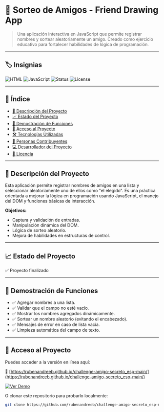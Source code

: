 # 🎁 Sorteo de Amigos - Friend Drawing App

> Una aplicación interactiva en JavaScript que permite registrar nombres y sortear aleatoriamente un amigo. Creado como ejercicio educativo para fortalecer habilidades de lógica de programación.

---

## 🏷️ Insignias

![HTML](https://img.shields.io/badge/HTML-5-orange)
![JavaScript](https://img.shields.io/badge/JavaScript-ES6-yellow)
![Status](https://img.shields.io/badge/status-completed-brightgreen)
![License](https://img.shields.io/badge/license-MIT-blue)

---

## 📑 Índice

- [📌 Descripción del Proyecto](#-descripción-del-proyecto)
- [📈 Estado del Proyecto](#-estado-del-proyecto)
- [🧪 Demostración de Funciones](#-demostración-de-funciones)
- [🔗 Acceso al Proyecto](#-acceso-al-proyecto)
- [🛠️ Tecnologías Utilizadas](#-tecnologías-utilizadas)
- [👥 Personas Contribuyentes](#-personas-contribuyentes)
- [💻 Desarrollador del Proyecto](#-desarrollador-del-proyecto)
- [📝 Licencia](#-licencia)

---

## 📌 Descripción del Proyecto

Esta aplicación permite registrar nombres de amigos en una lista y seleccionar aleatoriamente uno de ellos como "el elegido". Es una práctica orientada a mejorar la lógica en programación usando JavaScript, el manejo del DOM y funciones básicas de interacción.

**Objetivos:**
- Captura y validación de entradas.
- Manipulación dinámica del DOM.
- Lógica de sorteo aleatorio.
- Mejora de habilidades en estructuras de control.

---

## 📈 Estado del Proyecto

✅ Proyecto finalizado

---

## 🧪 Demostración de Funciones

- ✅ Agregar nombres a una lista.
- ✅ Validar que el campo no esté vacío.
- ✅ Mostrar los nombres agregados dinámicamente.
- ✅ Sortear un nombre aleatorio (evitando el encabezado).
- ✅ Mensajes de error en caso de lista vacía.
- ✅ Limpieza automática del campo de texto.

---

## 🔗 Acceso al Proyecto

Puedes acceder a la versión en línea aquí:

🔗 [https://rubenandreeb.github.io/challenge-amigo-secreto_esp-main/](https://rubenandreeb.github.io/challenge-amigo-secreto_esp-main/)

<a href="https://rubenandreeb.github.io/challenge-amigo-secreto_esp-main/" target="_blank">
  <img src="https://img.shields.io/badge/Ver%20Demo-Click%20Aquí-green?style=for-the-badge" alt="Ver Demo">
</a>

O clonar este repositorio para probarlo localmente:

```bash
git clone https://github.com/rubenandreeb/challenge-amigo-secreto_esp-main.git
